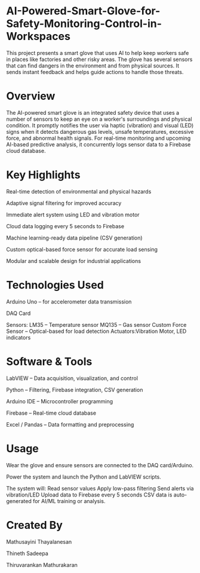 # AI-Powered-Smart-Glove-for-Safety-Monitoring-Control-in-Workspaces

This project presents a smart glove that uses AI to help keep workers safe in places like factories and other risky areas. The glove has several sensors that can find dangers in the environment and from physical sources. It sends instant feedback and helps guide actions to handle those threats.

# Overview
The AI-powered smart glove is an integrated safety device that uses a number of sensors to keep an eye on a worker's surroundings and physical condition.  It promptly notifies the user via haptic (vibration) and visual (LED) signs when it detects dangerous gas levels, unsafe temperatures, excessive force, and abnormal health signals.  For real-time monitoring and upcoming AI-based predictive analysis, it concurrently logs sensor data to a Firebase cloud database.

# Key Highlights
Real-time detection of environmental and physical hazards

Adaptive signal filtering for improved accuracy

Immediate alert system using LED and vibration motor

Cloud data logging every 5 seconds to Firebase

Machine learning-ready data pipeline (CSV generation)

Custom optical-based force sensor for accurate load sensing

Modular and scalable design for industrial applications

# Technologies Used
Arduino Uno – for accelerometer data transmission

DAQ Card 

Sensors:
LM35 – Temperature sensor
MQ135 – Gas sensor
Custom Force Sensor – Optical-based for load detection
Actuators:Vibration Motor, LED indicators

# Software & Tools
LabVIEW – Data acquisition, visualization, and control

Python – Filtering, Firebase integration, CSV generation

Arduino IDE – Microcontroller programming

Firebase – Real-time cloud database

Excel / Pandas – Data formatting and preprocessing

# Usage
Wear the glove and ensure sensors are connected to the DAQ card/Arduino.

Power the system and launch the Python and LabVIEW scripts.

The system will:
Read sensor values
Apply low-pass filtering
Send alerts via vibration/LED
Upload data to Firebase every 5 seconds
CSV data is auto-generated for AI/ML training or analysis.

# Created By
Mathusayini Thayalanesan

Thineth Sadeepa

Thiruvarankan Mathurakaran
